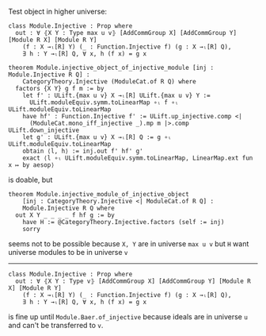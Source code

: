 Test object in higher universe:
```lean
class Module.Injective : Prop where
  out : ∀ ⦃X Y : Type max u v⦄ [AddCommGroup X] [AddCommGroup Y] [Module R X] [Module R Y]
    (f : X →ₗ[R] Y) (_ : Function.Injective f) (g : X →ₗ[R] Q),
    ∃ h : Y →ₗ[R] Q, ∀ x, h (f x) = g x
```

```lean
theorem Module.injective_object_of_injective_module [inj : Module.Injective R Q] :
    CategoryTheory.Injective (ModuleCat.of R Q) where
  factors {X Y} g f m := by
    let f' : ULift.{max u v} X →ₗ[R] ULift.{max u v} Y :=
      ULift.moduleEquiv.symm.toLinearMap ∘ₗ f ∘ₗ ULift.moduleEquiv.toLinearMap
    have hf' : Function.Injective f' := ULift.up_injective.comp <|
      (ModuleCat.mono_iff_injective _).mp m |>.comp ULift.down_injective
    let g' : ULift.{max u v} X →ₗ[R] Q := g ∘ₗ ULift.moduleEquiv.toLinearMap
    obtain ⟨l, h⟩ := inj.out f' hf' g'
    exact ⟨l ∘ₗ ULift.moduleEquiv.symm.toLinearMap, LinearMap.ext fun x ↦ by aesop⟩
```
is doable, but
```lean
theorem Module.injective_module_of_injective_object
    [inj : CategoryTheory.Injective <| ModuleCat.of R Q] :
    Module.Injective R Q where
  out X Y _ _ _ _ f hf g := by
    have H := @CategoryTheory.Injective.factors (self := inj)
    sorry
```
seems not to be possible because `X, Y` are in universe `max u v` but `H` want universe modules to be in universe `v`


----------

```lean
class Module.Injective : Prop where
  out : ∀ ⦃X Y : Type v⦄ [AddCommGroup X] [AddCommGroup Y] [Module R X] [Module R Y]
    (f : X →ₗ[R] Y) (_ : Function.Injective f) (g : X →ₗ[R] Q),
    ∃ h : Y →ₗ[R] Q, ∀ x, h (f x) = g x
```
is fine up until `Module.Baer.of_injective` because ideals are in universe `u` and can't be transferred to `v`.
